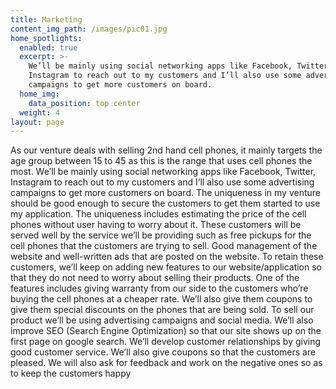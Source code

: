 ```yaml
---
title: Marketing
content_img_path: /images/pic01.jpg
home_spotlights:
  enabled: true
  excerpt: >-
    We’ll be mainly using social networking apps like Facebook, Twitter,
    Instagram to reach out to my customers and I’ll also use some advertising
    campaigns to get more customers on board.
  home_img:
    data_position: top center
  weight: 4
layout: page
---
```

As our venture deals with selling 2nd hand cell phones, it mainly targets the age group between 15 to 45 as this is the range that uses cell phones the most. We’ll be mainly using social networking apps like Facebook, Twitter, Instagram to reach out to my customers and I’ll also use some advertising campaigns to get more customers on board. The uniqueness in my venture should be good enough to secure the customers to get them started to use my application. The uniqueness includes estimating the price of the cell phones without user having to worry about it. These customers will be served well by the service we’ll be providing such as free pickups for the cell phones that the customers are trying to sell. Good management of the website and well-written ads that are posted on the website. To retain these customers, we’ll keep on adding new features to our website/application so that they do not need to worry about selling their products. One of the features includes giving warranty from our side to the customers who’re buying the cell phones at a cheaper rate. We’ll also give them coupons to give them special discounts on the phones that are being sold. To sell our product we’ll be using advertising campaigns and social media. We’ll also improve SEO (Search Engine Optimization) so that our site shows up on the first page on google search. We’ll develop customer relationships by giving good customer service. We’ll also give coupons so that the customers are pleased. We will also ask for feedback and work on the negative ones so as to keep the customers happy
